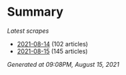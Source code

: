 # Summary
*Latest scrapes*
* [2021-08-14](https://github.com/nuuuwan/news_lk/blob/data/news_lk.2021-08-14.json) (102 articles)
* [2021-08-15](https://github.com/nuuuwan/news_lk/blob/data/news_lk.2021-08-15.json) (145 articles)

*Generated at 09:08PM, August 15, 2021*